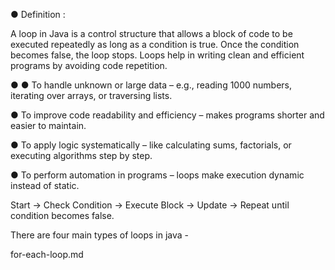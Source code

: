
● Definition :

A loop in Java is a control structure that allows a block of code to be executed repeatedly as long as a condition is true. Once the condition becomes false, the loop stops. Loops help in writing clean and efficient programs by avoiding code repetition.

●
● To handle unknown or large data – e.g., reading 1000 numbers, iterating over arrays, or traversing lists.

● To improve code readability and efficiency – makes programs shorter and easier to maintain.

● To apply logic systematically – like calculating sums, factorials, or executing algorithms step by step.

● To perform automation in programs – loops make execution dynamic instead of static.


Start → Check Condition → Execute Block → Update → Repeat until condition becomes false.

There are four main types of loops in java -


for-each-loop.md
